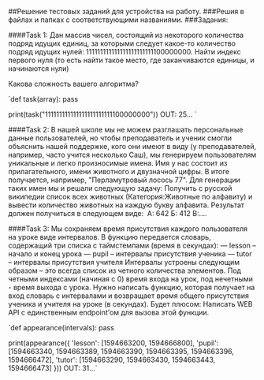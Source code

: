 ##Решение тестовых заданий для устройства на работу.
###Решия в файлах и папках с соответствующими названиями.
###Задания:
 
####Task 1:
Дан массив чисел, состоящий из некоторого количества подряд идущих единиц, за которыми следует какое-то количество подряд идущих нулей: 111111111111111111111111100000000. 
Найти индекс первого нуля (то есть найти такое место, где заканчиваются единицы, и начинаются нули)

Какова сложность вашего алгоритма?

`def task(array): 
  pass 

print(task("111111111111111111111111100000000")) 
OUT: 25... `
 
####Task 2:
В нашей школе мы не можем разглашать персональные данные пользователей, но чтобы преподаватель и ученик смогли объяснить нашей поддержке, кого они имеют в виду (у преподавателей, например, часто учится несколько Саш), мы генерируем пользователям уникальные и легко произносимые имена. Имя у нас состоит из прилагательного, имени животного и двузначной цифры. В итоге получается, например, "Перламутровый лосось 77". Для генерации таких имен мы и решали следующую задачу:
Получить с русской википедии список всех животных (Категория:Животные по алфавиту) и вывести количество животных на каждую букву алфавита. Результат должен получиться в следующем виде:
 А: 642
Б: 412
В:....


####Task 3:
Мы сохраняем время присутствия каждого пользователя на уроке  виде интервалов. В функцию передается словарь, содержащий три списка с таймстемпами (время в секундах): — lesson – начало и конец урока 
— pupil – интервалы присутствия ученика 
— tutor – интервалы присутствия учителя 
Интервалы устроены следующим образом – это всегда список из четного количества элементов. Под четными индексами (начиная с 0) время входа на урок, под нечетными - время выхода с урока.
Нужно написать функцию, которая получает на вход словарь с интервалами и возвращает время общего присутствия ученика и учителя на уроке (в секундах). 
Будет плюсом: Написать WEB API с единственным endpoint’ом для вызова этой функции.

`def appearance(intervals): 
  pass 

print(appearance({ 
  'lesson': [1594663200, 1594666800], 
  'pupil': [1594663340, 1594663389, 1594663390, 1594663395, 1594663396, 1594666472], 
  'tutor': [1594663290, 1594663430, 1594663443, 1594666473] 
})) 
  OUT: 31...`

